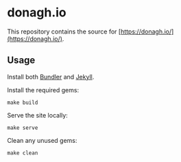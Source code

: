 # donagh.io

This repository contains the source for [https://donagh.io/](https://donagh.io/).

## Usage

Install both [Bundler](https://bundler.io/) and [Jekyll](https://jekyllrb.com/).

Install the required gems:

```shell
make build
```

Serve the site locally:

```shell
make serve
```

Clean any unused gems:

```shell
make clean
```
